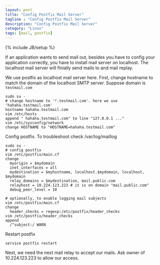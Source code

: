 ```yaml
---
layout: post
title: "Config Postfix Mail Server"
tagline : "Config Postfix Mail Server"
description: "Config Postfix Mail Server"
category: "Linux"
tags: [mail, postfix]
---
```

{% include JB/setup %}

If an application wants to send mail out, besides you have to config your application correctly, you have to install mail server on localhost. The localhost mail server will finially send mails to and mail replay. 

We use postfix as localhost mail server here. First, change hostname to match the domain of the localhost SMTP server. Suppose domain is `testmail.com`

```
sudo su -
# change hostname to '*.testmail.com'. here we use 'hahaha.testmail.com'
hostname hahaha.testmail.com
vim /etc/hosts
append " hahaha.testmail.com" to line "127.0.0.1 ..."
vim /etc/sysconfig/network
change HOSTNAME to "HOSTNAME=hahaha.testmail.com"
```

Config postfix. To troubleshoot check /var/log/maillog

```
sudo su -
# config postfix
vim /etc/postfix/main.cf
change
  myorigin = $mydomain
  inet_interfaces = all
  mydestination = $myhostname, localhost.$mydomain, localhost, $mydomain
  relay_domains = $mydestination, mail.public.com
  relayhost = 10.224.123.223 # it is on domain "mail.public.com"
  debug_peer_level = 10
 
# optionally, to enable logging mail subjects
vim /etc/postfix/main.cf
change
  header_checks = regexp:/etc/postfix/header_checks
vim /etc/postfix/header_checks
append
  /^subject:/ WARN
```

Restart postfix

```
service postfix restart
```

Next, we need the next mail relay to accept our mails. Ask owner of 10.224.123.223 to allow our access.
